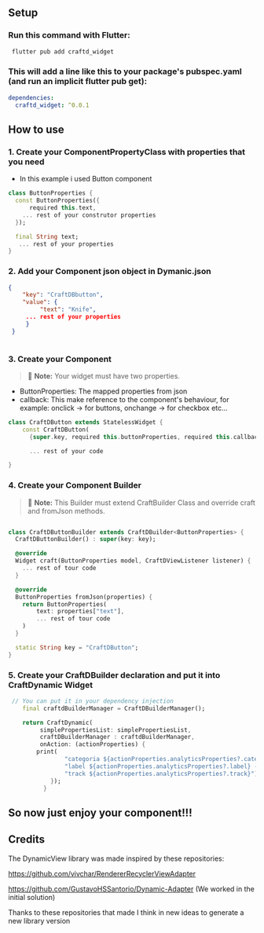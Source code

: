 ## Setup

### Run this command with Flutter:

```sh
 flutter pub add craftd_widget
```

### This will add a line like this to your package's pubspec.yaml (and run an implicit flutter pub get):
```yaml
dependencies:
  craftd_widget: ^0.0.1
```
## How to use


### 1. Create your ComponentPropertyClass with properties that you need
- In this example i used Button component


```dart
class ButtonProperties {
  const ButtonProperties({
      required this.text,
    ... rest of your construtor properties
  });

  final String text;
   ... rest of your properties
}

```

### 2. Add your Component json object in Dymanic.json
```json
{
    "key": "CraftDBbutton",
    "value": {
         "text": "Knife",
     ... rest of your properties
     }
 }
  
```

### 3. Create your Component
> :memo: **Note:** Your widget  must have two properties.
- ButtonProperties: The mapped properties from json
- callback: This make reference to the component's behaviour, for example: onclick -> for buttons, onchange -> for checkbox etc...
```dart
class CraftDButton extends StatelessWidget {
    const CraftDButton(
      {super.key, required this.buttonProperties, required this.callback});

      ... rest of your code

}
```

### 4. Create your Component Builder
 > :memo: **Note:** This Builder must extend CraftBuilder Class and override craft and fromJson methods.

```dart

class CraftDButtonBuilder extends CraftDBuilder<ButtonProperties> {
  CraftDButtonBuilder() : super(key: key);

  @override
  Widget craft(ButtonProperties model, CraftDViewListener listener) {
    ... rest of tour code
  }

  @override
  ButtonProperties fromJson(properties) {
    return ButtonProperties(
        text: properties["text"],
        ... rest of tour code
    )
  }

  static String key = "CraftDButton";
}
```

### 5. Create your CraftDBuilder declaration and put it into CraftDynamic Widget
```dart
 // You can put it in your dependency injection
    final craftdBuilderManager = CraftDBuilderManager();

    return CraftDynamic(
         simplePropertiesList: simplePropertiesList,
         craftDBuilderManager : craftdBuilderManager,
         onAction: (actionProperties) {
        print(
                "categoria ${actionProperties.analyticsProperties?.category} "
                "label ${actionProperties.analyticsProperties?.label} - "
                "track ${actionProperties.analyticsProperties?.track}");
            });
          }

```
## So now just enjoy your component!!!

## Credits

The DynamicView library was made inspired by these repositories:

https://github.com/vivchar/RendererRecyclerViewAdapter

https://github.com/GustavoHSSantorio/Dynamic-Adapter (We worked in the initial solution)

Thanks to these repositories that made I think in new ideas to generate a new library version
